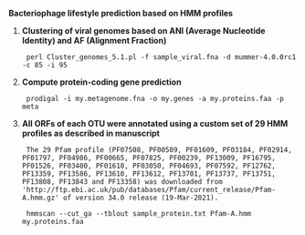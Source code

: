 **Bacteriophage lifestyle prediction based on HMM profiles**

1. **Clustering  of viral genomes based on ANI (Average Nucleotide Identity) and AF (Alignment Fraction)**

        perl Cluster_genomes_5.1.pl -f sample_viral.fna -d mummer-4.0.0rc1 -c 85 -i 95

2. **Compute protein-coding gene prediction**

        prodigal -i my.metagenome.fna -o my.genes -a my.proteins.faa -p meta

3. **All ORFs of each OTU were annotated using a custom set of 29 HMM profiles as described in manuscript**
        
        The 29 Pfam profile (PF07508, PF00589, PF01609, PF03184, PF02914, PF01797, PF04986, PF00665, PF07825, PF00239, PF13009, PF16795, PF01526, PF03400, PF01610, PF03050, PF04693, PF07592, PF12762, PF13359, PF13586, PF13610, PF13612, PF13701, PF13737, PF13751, PF13808, PF13843 and PF13358) was downloaded from 'http://ftp.ebi.ac.uk/pub/databases/Pfam/current_release/Pfam-A.hmm.gz' of version 34.0 release (19-Mar-2021).

        hmmscan --cut_ga --tblout sample_protein.txt Pfam-A.hmm my.proteins.faa
